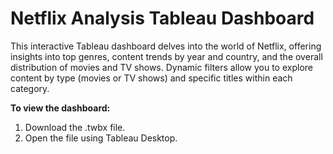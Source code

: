 # Netflix Analysis Tableau Dashboard

This interactive Tableau dashboard delves into the world of Netflix, offering insights into top genres, content trends by year and country, and the overall distribution of movies and TV shows. Dynamic filters allow you to explore content by type (movies or TV shows) and specific titles within each category.

**To view the dashboard:**
1. Download the .twbx file.
2. Open the file using Tableau Desktop.
